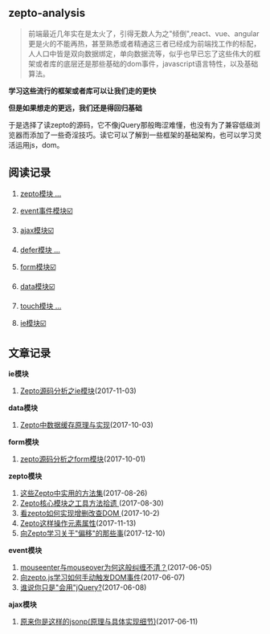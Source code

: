 ## zepto-analysis

> 前端最近几年实在是太火了，引得无数人为之"倾倒",react、vue、angular更是火的不能再热，甚至熟悉或者精通这三者已经成为前端找工作的标配，人人口中皆是双向数据绑定，单向数据流等，似乎也早已忘了这些伟大的框架或者库的底层还是那些基础的dom事件，javascript语言特性，以及基础算法。

**学习这些流行的框架或者库可以让我们走的更快**

**但是如果想走的更远，我们还是得回归基础**

于是选择了读zepto的源码，它不像jQuery那般晦涩难懂，也没有为了兼容低级浏览器而添加了一些奇淫技巧。读它可以了解到一些框架的基础架构，也可以学习灵活运用js，dom。


## 阅读记录

1. [zepto模块 ...](https://github.com/qianlongo/zepto-analysis/blob/master/src/zepto.js)

2. [event事件模块☑️](https://github.com/qianlongo/zepto-analysis/blob/master/src/event.js)

3. [ajax模块☑️](https://github.com/qianlongo/zepto-analysis/blob/master/src/ajax.js)

4. [defer模块 ...](https://github.com/qianlongo/zepto-analysis/blob/master/src/defer.js)

5. [form模块☑️](https://github.com/qianlongo/zepto-analysis/blob/master/src/form.js)

6. [data模块☑️](https://github.com/qianlongo/zepto-analysis/blob/master/src/data.js)

7. [touch模块 ...](https://github.com/qianlongo/zepto-analysis/blob/master/src/touch.js)

8. [ie模块☑️](https://github.com/qianlongo/zepto-analysis/blob/master/src/ie.js)

## 文章记录

**ie模块**

  1. [Zepto源码分析之ie模块](https://github.com/qianlongo/zepto-analysis/issues/10)(2017-11-03)

**data模块**

  1. [Zepto中数据缓存原理与实现](https://github.com/qianlongo/zepto-analysis/issues/9)(2017-10-03)

**form模块**
  1. [zepto源码分析之form模块](https://github.com/qianlongo/zepto-analysis/issues/7)(2017-10-01)

**zepto模块**

  1. [这些Zepto中实用的方法集](https://github.com/qianlongo/zepto-analysis/issues/5)(2017-08-26)
  2. [Zepto核心模块之工具方法拾遗 ](https://github.com/qianlongo/zepto-analysis/issues/6)(2017-08-30)
  3. [看zepto如何实现增删改查DOM ](https://github.com/qianlongo/zepto-analysis/issues/8)(2017-10-2)
  4. [Zepto这样操作元素属性](https://github.com/qianlongo/zepto-analysis/issues/11)(2017-11-13)
  4. [向Zepto学习关于"偏移"的那些事](https://github.com/qianlongo/zepto-analysis/issues/12)(2017-12-10)

**event模块**

  1. [mouseenter与mouseover为何这般纠缠不清？](https://github.com/qianlongo/zepto-analysis/issues/1)(2017-06-05)
  2. [向zepto.js学习如何手动触发DOM事件](https://github.com/qianlongo/zepto-analysis/issues/2)(2017-06-07)
  3. [谁说你只是"会用"jQuery?](https://github.com/qianlongo/zepto-analysis/issues/3)(2017-06-08)

**ajax模块**

  1. [原来你是这样的jsonp(原理与具体实现细节)](https://github.com/qianlongo/zepto-analysis/issues/4)(2017-06-11)
